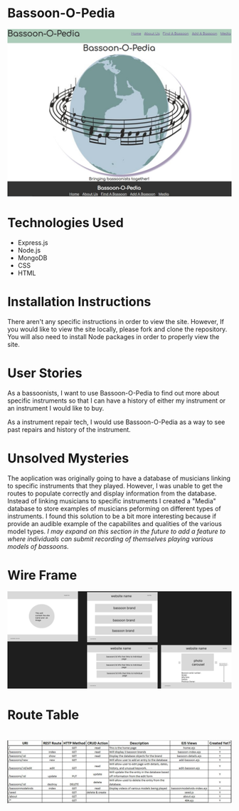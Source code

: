 # Bassoon-O-Pedia

<img src="./public/assets/appsnapshot.jpg">

<h1> Technologies Used </h1>
<ul>
    <li>Express.js</li>
    <li>Node.js</li>
    <li>MongoDB</li>
    <li>CSS</li>
    <li>HTML</li>
</ul>

<h1> Installation Instructions</h1>
<p> There aren't any specific instructions in order to view the site. However, If you would like to view the site locally, please fork and clone the repository. You will also need to install Node packages in order to properly view the site.

<h1>User Stories</h1>
<p>As a bassoonists, I want to use Bassoon-O-Pedia to find out more about specific instruments so that I can have a history of either my instrument or an instrument I would like to buy.</p>
<p>As a instrument repair tech, I would use Bassoon-O-Pedia as a way to see past repairs and history of the instrument.</p>

<h1>Unsolved Mysteries</h1>
<p>The aoplication was originally going to have a database of musicians linking to specific instruments that they played. However, I was unable to get the routes to populate correctly and display information from the database. Instead of linking musicians to specific instruments I created a "Media" database to store examples of musicians peforming on different types of instruments. I found this solution to be a bit more interesting because if provide an audible example of the capabilites and qualities of the various model types. <em>I may expand on this section in the future to add a feature to where individuals can submit recording of themselves playing various models of bassoons.</em></p>

<h1>Wire Frame</h1>
<img src="./public/assets/WireFrame.jpg"/>

<h1>Route Table<h1>
<img src="./public/assets/RouteTable.jpg"/>
